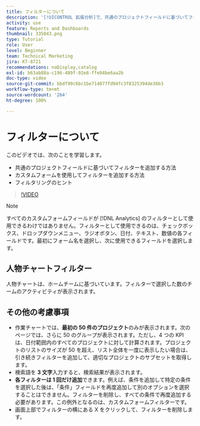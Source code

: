 ```yaml
---
title: フィルターについて
description: '[!UICONTROL 拡張分析]で、共通のプロジェクトフィールドに基づいてフィルターを追加する方法、およびカスタムフォームを使用してフィルターを追加する方法について説明します。'
activity: use
feature: Reports and Dashboards
thumbnail: 335043.png
type: Tutorial
role: User
level: Beginner
team: Technical Marketing
jira: KT-8721
recommendations: noDisplay,catalog
exl-id: b63ab88a-c196-489f-92e8-ffe94be6aa2b
doc-type: video
source-git-commit: bbdf99c6bc1be714077fd94fc3f8325394de36b3
workflow-type: tm+mt
source-wordcount: '264'
ht-degree: 100%

---
```


# フィルターについて

このビデオでは、次のことを学習します。

* 共通のプロジェクトフィールドに基づいてフィルターを追加する方法
* カスタムフォームを使用してフィルターを追加する方法
* フィルタリングのヒント

>[!VIDEO](https://video.tv.adobe.com/v/335043/?quality=12&learn=on&enablevpops=1)

>[!NOTE]
>
>すべてのカスタムフォームフィールドが [!DNL Analytics] のフィルターとして使用できるわけではありません。フィルターとして使用できるのは、チェックボックス、ドロップダウンメニュー、ラジオボタン、日付、テキスト、数値の各フィールドです。最初にフォーム名を選択し、次に使用できるフィールドを選択します。

## 人物チャートフィルター

人物チャートは、ホームチームに基づいています。フィルターで選択した数のチームのアクティビティが表示されます。

## その他の考慮事項

* 作業チャートでは、**最初の 50 件のプロジェクト**&#x200B;のみが表示されます。次のページでは、さらに 50 のグループが表示されます。ただし、4 つの KPI は、日付範囲内のすべてのプロジェクトに対して計算されます。プロジェクトのリストのサイズが 50 を超え、リスト全体を一度に表示したい場合は、引き続きフィルターを追加して、適切なプロジェクトのサブセットを取得します。
* 検索語を **3 文字**&#x200B;入力すると、検索結果が表示されます。
* **各フィルターは 1 回だけ追加**&#x200B;できます。例えば、条件を追加して特定の条件を選択した後は、「条件」フィールドを再度追加して別のオプションを選択することはできません。フィルターを削除し、すべての条件で再度追加する必要があります。この例外となるのは、カスタムフォームフィルターです。
* 画面上部でフィルターの横にある X をクリックして、フィルターを削除します。
